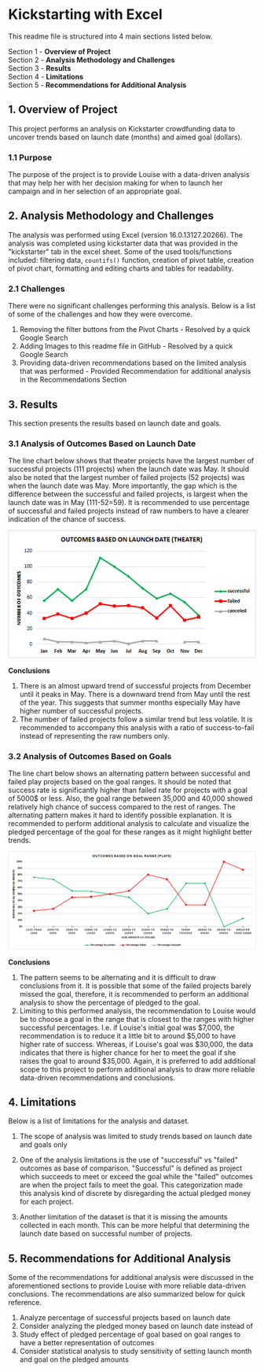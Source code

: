 # Kickstarting with Excel
This readme file is structured into 4 main sections listed below.  

Section 1 - **Overview of Project**  
Section 2 - **Analysis Methodology and Challenges**  
Section 3 - **Results**  
Section 4 - **Limitations**  
Section 5 - **Recommendations for Additional Analysis** 
  
## 1. Overview of Project
This project performs an analysis on Kickstarter crowdfunding data to uncover trends based on launch date (months) and aimed goal (dollars).
### 1.1 Purpose
The purpose of the project is to provide Louise with a data-driven analysis that may help her with her decision making for when to launch her campaign and in her selection of an appropriate goal.


## 2. Analysis Methodology and Challenges
The analysis was performed using Excel (version 16.0.13127.20266). The analysis was completed using kickstarter data that was provided in the "kickstarter" tab in the excel sheet. Some of the used tools/functions included: filtering data, `countifs()` function, creation of pivot table, creation of pivot chart, formatting and editing charts and tables for readability.

### 2.1 Challenges
There were no significant challenges performing this analysis. Below is a list of some of the challenges and how they were overcome.

1) Removing the filter buttons from the Pivot Charts - Resolved by a quick Google Search
2) Adding Images to this readme file in GitHub - Resolved by a quick Google Search 
3) Providing data-driven recommendations based on the limited analysis that was performed - Provided Recommendation for additional analysis in the Recommendations Section


## 3. Results
This section presents the results based on launch date and goals.

### 3.1 Analysis of Outcomes Based on Launch Date
The line chart below shows that theater projects have the largest number of successful projects (111 projects) when the launch date was May. It should also be noted that the largest number of failed projects (52 projects) was when the launch date was May. More importantly, the gap which is the difference between the successful and failed projects, is largest when the launch date was in May (111-52=59). It is recommended to use percentage of successful and failed projects instead of raw numbers to have a clearer indication of the chance of success.  

![Outcomes based on Launch Date](https://github.com/HoussamGhandour/Kickstarter-analysis/blob/master/Theater_Outcomes_vs_Launch.png)

**Conclusions**  
1. There is an almost upward trend of successful projects from December until it peaks in May. There is a downward trend from May until the rest of the year. This suggests that summer months especially May have higher number of successful projects.
2. The number of failed projects follow a similar trend but less volatile. It is recommended to accompany this analysis with a ratio of success-to-fail instead of representing the raw numbers only.

### 3.2 Analysis of Outcomes Based on Goals
The line chart below shows an alternating pattern between successful and failed play projects based on the goal ranges. It should be noted that success rate is significantly higher than failed rate for projects with a goal of 5000$ or less. Also, the goal range between 35,000 and 40,000 showed relatively high chance of success compared to the rest of ranges. The alternating pattern makes it hard to identify possible explanation. It is recommended to perform additional analysis to calculate and visualize the pledged percentage of the goal for these ranges as it might highlight better trends.

![Outcomes based on Goals](https://github.com/HoussamGhandour/Kickstarter-analysis/blob/master/Outcomes_vs_Goals.png)

**Conclusions**  
1. The pattern seems to be alternating and it is difficult to draw conclusions from it. It is possible that some of the failed projects barely missed the goal, therefore, it is recommended to perform an additional analysis to show the percentage of pledged to the goal. 
2. Limiting to this performed analysis, the recommendation to Louise would be to choose a goal in the range that is closest to the ranges with higher successful percentages. I.e. if Louise's initial goal was $7,000, the recommendation is to reduce it a little bit to around $5,000 to have higher rate of success. Whereas, if Louise's goal was $30,000, the data indicates that there is higher chance for her to meet the goal if she raises the goal to around $35,000. Again, it is preferred to add additional scope to this project to perform additional analysis to draw more reliable data-driven recommendations and conclusions.

## 4. Limitations
Below is a list of limitations for the analysis and dataset.

1. The scope of analysis was limited to study trends based on launch date and goals only

2. One of the analysis limitations is the use of "successful" vs "failed" outcomes as base of comparison. "Successful" is defined as project which succeeds to meet or exceed the goal while the "failed" outcomes are when the project fails to meet the goal. This categorization made this analysis kind of discrete by disregarding the actual pledged money for each project.

3. Another limitation of the dataset is that it is missing the amounts collected in each month. This can be more helpful that determining the launch date based on successful number of projects.

## 5. Recommendations for Additional Analysis
Some of the recommendations for additional analysis were discussed in the aforementioned sections to provide Louise with more reliable data-driven conclusions. The recommendations are also summarized below for quick reference.

1. Analyze percentage of successful projects based on launch date
2. Consider analyzing the pledged money based on launch date instead of 
2. Study effect of pledged percentage of goal based on goal ranges to have a better representation of outcomes
3. Consider statistical analysis to study sensitivity of setting launch month and goal on the pledged amounts

